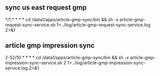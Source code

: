 ## sync us east request gmp
*/1 * * * * cd /data1/apps/article-gmp-sync/bin && sh -x article-gmp-request-sync-service.sh 1>../log/article-gmp-request-sync-service.log 2>&1

## article gmp impression sync
2-52/10 * * * * cd /data1/apps/article-gmp-sync/bin && sh -x article-gmp-impression-sync-service.sh 2 1>../log/article-gmp-impression-sync-service.log 2>&1
